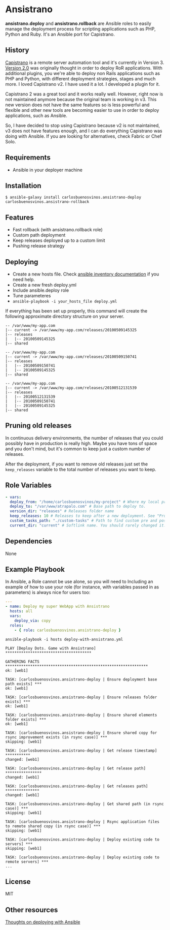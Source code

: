 Ansistrano
==========

**ansistrano.deploy** and **ansistrano.rollback** are Ansible roles to easily manage the deployment process for
scripting applications such as PHP, Python and Ruby. It's an Ansible port for Capistrano.

History
-------

[Capistrano](http://capistranorb.com/) is a remote server automation tool and it's currently in Version 3.
[Version 2.0](https://github.com/capistrano/capistrano/tree/legacy-v2) was originally thought in order to deploy RoR
applications. With additional plugins, you we're able to deploy non Rails applications such as PHP and Python, with
different deployment strategies, stages and much more. I loved Capistrano v2. I have used it a lot. I developed
a plugin for it.

Capistrano 2 was a great tool and it works really well. However, right now is not maintained anymore because the
original team is working in v3. This new version does not have the same features so is less powerful and flexible and
other new tools are becoming easier to use in order to deploy applications, such as Ansible.

So, I have decided to stop using Capistrano because v2 is not maintained, v3 does not have features enough, and I
can do everything Capistrano was doing with Ansible. If you are looking for alternatives, check Fabric or Chef Solo.

Requirements
------------

* Ansible in your deployer machine

Installation
------------

```
$ ansible-galaxy install carlosbuenosvinos.ansistrano-deploy carlosbuenosvinos.ansistrano-rollback
```

Features
--------

- Fast rollback (with ansistrano.rollback role)
- Custom path deployment
- Keep releases deployed up to a custom limit
- Pushing release strategy

Deploying
---------

* Create a new hosts file. Check [ansible inventory documentation](http://docs.ansible.com/intro_inventory.html) if you
need help.
* Create a new fresh deploy.yml
* Include ansible.deploy role
* Tune parameteres
* ```ansible-playbook -i your_hosts_file deploy.yml```

If everything has been set up properly, this command will create the following approximate directory structure on
your server.

```
-- /var/www/my-app.com
|-- current -> /var/www/my-app.com/releases/20100509145325
|-- releases
|   |-- 20100509145325
|-- shared
```

```
-- /var/www/my-app.com
|-- current -> /var/www/my-app.com/releases/20100509150741
|-- releases
|   |-- 20100509150741
|   |-- 20100509145325
|-- shared
```

```
-- /var/www/my-app.com
|-- current -> /var/www/my-app.com/releases/20100512131539
|-- releases
|   |-- 20100512131539
|   |-- 20100509150741
|   |-- 20100509145325
|-- shared
```

Pruning old releases
--------------------

In continuous delivery environments, the number of releases that you could possibly have in production is really high.
Maybe you have tons of space and you don't mind, but it's common to keep just a custom number of releases.

After the deployment, if you want to remove old releases just set the `keep_releases` variable to the total number
of releases you want to keep.

Role Variables
--------------

```yaml
- vars:
  deploy_from: "/home/carlosbuenosvinos/my-project" # Where my local project is
  deploy_to: "/var/www/atrapalo.com" # Base path to deploy to.
  version_dir: "releases" # Releases folder name
  keep_releases: 10 # Releases to keep after a new deployment. See "Pruning old releases".
  custom_tasks_path: "./custom-tasks" # Path to find custom pre and post tasks for each deployment step.
  current_dir: "current" # Softlink name. You should rarely changed it.
```

Dependencies
------------

None

Example Playbook
-------------------------

In Ansible, a Role cannot be use alone, so you will need to Including an example of how to use your role (for instance, with variables passed in as parameters) is always nice for users too:

```yaml
---
- name: Deploy my super WebApp with Ansistrano
  hosts: all
  vars:
    deploy_via: copy
  roles:
    - { role: carlosbuenosvinos.ansistrano-deploy }
```

```ansible-playbook -i hosts deploy-with-ansistrano.yml```

```
PLAY [Deploy Dots. Game with Ansistrano] **************************************

GATHERING FACTS ***************************************************************
ok: [web1]

TASK: [carlosbuenosvinos.ansistrano-deploy | Ensure deployment base path exists] ***
ok: [web1]

TASK: [carlosbuenosvinos.ansistrano-deploy | Ensure releases folder exists] ***
ok: [web1]

TASK: [carlosbuenosvinos.ansistrano-deploy | Ensure shared elements folder exists] ***
ok: [web1]

TASK: [carlosbuenosvinos.ansistrano-deploy | Ensure shared copy for rsync improvement exists (in rsync case)] ***
skipping: [web1]

TASK: [carlosbuenosvinos.ansistrano-deploy | Get release timestamp] ***********
changed: [web1]

TASK: [carlosbuenosvinos.ansistrano-deploy | Get release path] ****************
changed: [web1]

TASK: [carlosbuenosvinos.ansistrano-deploy | Get releases path] ***************
changed: [web1]

TASK: [carlosbuenosvinos.ansistrano-deploy | Get shared path (in rsync case)] ***
skipping: [web1]

TASK: [carlosbuenosvinos.ansistrano-deploy | Rsync application files to remote shared copy (in rsync case)] ***
skipping: [web1]

TASK: [carlosbuenosvinos.ansistrano-deploy | Deploy existing code to servers] ***
skipping: [web1]

TASK: [carlosbuenosvinos.ansistrano-deploy | Deploy existing code to remote servers] ***
...
```

License
-------

MIT

Other resources
---------------
[Thoughts on deploying with Ansible](http://www.future500.nl/articles/2014/07/thoughts-on-deploying-with-ansible/)
